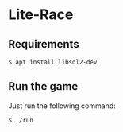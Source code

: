 # Lite-Race

Requirements
------------

```
$ apt install libsdl2-dev
```

Run the game
------------

Just run the following command:

```
$ ./run
```


